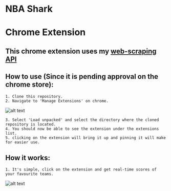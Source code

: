 # NBA Shark



# Chrome Extension #

  ## This chrome extension uses my [web-scraping API](https://github.com/OmarBafagih/NBA-API) ##

  ## How to use (Since it is pending approval on the chrome store): ##
  
    1. Clone this repository.
    2. Navigate to 'Manage Extensions' on chrome.
     
   ![alt text](https://github.com/OmarBafagih/NBALive-Extension/blob/main/mdImg1.png)
   
    3. Select 'Load unpacked' and select the directory where the cloned repository is located.
    4. You should now be able to see the extension under the extensions list.
    5. clicking on the extension will bring it up and pinning it will make for easier use.
    
    
  ## How it works: ##
    1. It's simple, click on the extension and get real-time scores of your favourite teams.
    
   ![alt text](https://github.com/OmarBafagih/NBALive-Extension/blob/main/demo.png)
